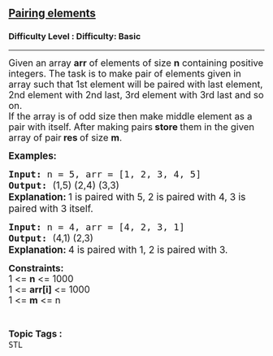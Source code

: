<h2><a href="https://www.geeksforgeeks.org/problems/pairing-elements/1?page=3&difficulty=Basic&status=unsolved,attempted&sortBy=accuracy">Pairing elements</a></h2><h3>Difficulty Level : Difficulty: Basic</h3><hr><div class="problems_problem_content__Xm_eO"><p><span style="font-size: 18px;">Given an array&nbsp;<strong>arr</strong> of elements of size&nbsp;<strong>n</strong> containing positive integers. The task is to make pair of elements given in array such that 1st element will be paired with last element, 2nd element with 2nd last, 3rd element with 3rd last and so on.<strong> <br></strong>If the array is of odd size then make middle element as a pair with itself. After making pairs<strong> store </strong>them in the given array of pair<strong> res </strong>of size <strong>m</strong>.</span></p>
<p><span style="font-size: 14pt;"><strong>Examples:</strong></span></p>
<pre><span style="font-size: 18px;"><strong>Input: </strong>n = 5, arr = [1, 2, 3, 4, 5]<br><strong>Output: </strong><span style="font-family: -apple-system, BlinkMacSystemFont, 'Segoe UI', Roboto, Oxygen, Ubuntu, Cantarell, 'Open Sans', 'Helvetica Neue', sans-serif; white-space: normal; font-size: 14pt;">(1,5) (2,4) (3,3)<br><strong>Explanation:&nbsp;</strong>1 is paired with 5, 2 is paired with 4, 3 is paired with 3 itself.</span></span></pre>
<pre><span style="font-size: 18px;"><strong>Input: </strong>n = 4, arr = [4, 2, 3, 1]<br><strong>Output: </strong><span style="font-family: -apple-system, BlinkMacSystemFont, 'Segoe UI', Roboto, Oxygen, Ubuntu, Cantarell, 'Open Sans', 'Helvetica Neue', sans-serif; white-space: normal;">(4,1) (2,3)</span><span style="font-family: -apple-system, BlinkMacSystemFont, 'Segoe UI', Roboto, Oxygen, Ubuntu, Cantarell, 'Open Sans', 'Helvetica Neue', sans-serif; white-space: normal; font-size: 14pt;"><br><strong>Explanation: </strong>4 is paired with 1, 2 is paired with 3.</span></span></pre>
<p><span style="font-size: 18px;"><strong>Constraints:</strong><br>1 &lt;=&nbsp;<strong>n</strong> &lt;= 1000<br>1 &lt;=&nbsp;<strong>arr[i]</strong>&nbsp;&lt;= 1000<br>1 &lt;=&nbsp;<strong>m</strong> &lt;= n</span></p></div><br><p><span style=font-size:18px><strong>Topic Tags : </strong><br><code>STL</code>&nbsp;
